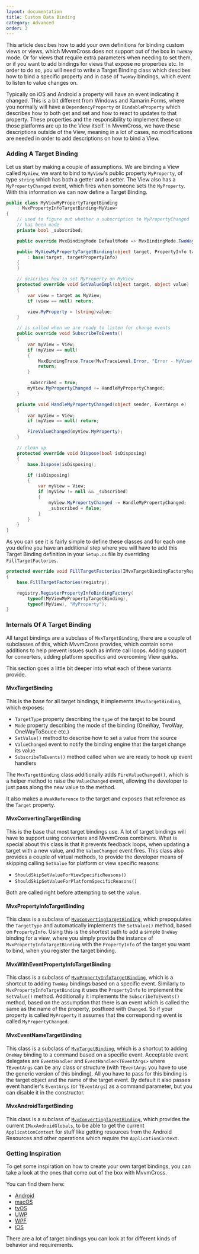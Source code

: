 ```yaml
---
layout: documentation
title: Custom Data Binding
category: Advanced
order: 3
---
```


This article descibes how to add your own definitions for binding custom views or views, which MvvmCross does not support out of the box in `TwoWay` mode. Or for views that require extra parameters when needing to set them, or if you want to add bindings for views that expose no properties etc.
In order to do so, you will need to write a Target Binding class which descibes how to bind a specific property and in case of `TwoWay` bindings, which event to listen to value changes on.

Typically on iOS and Android a property will have an event indicating it changed. This is a bit different from Windows and Xamarin.Forms, where you normally will have a `DependencyProperty` or `BindableProperty` which describes how to both get and set and how to react to updates to that property. These properties and the responsibility to implement these on those platforms are up to the View itself. In MvvmCross, we have these descriptions outside of the View, meaning in a lot of cases, no modifications are needed in order to add descriptions on how to bind a View.

### Adding A Target Binding

Let us start by making a couple of assumptions. We are binding a View called `MyView`, we want to bind to `MyView`'s public property `MyProperty`, of type `string` which has both a getter and a setter. The View also has a `MyPropertyChanged` event, which fires when someone sets the `MyProperty`. With this information we can now define a Target Binding.

```c#
public class MyViewMyPropertyTargetBinding
    : MvxPropertyInfoTargetBinding<MyView>
{
    // used to figure out whether a subscription to MyPropertyChanged
    // has been made
    private bool _subscribed;

    public override MvxBindingMode DefaultMode => MvxBindingMode.TwoWay;

    public MyViewMyPropertyTargetBinding(object target, PropertyInfo targetPropertyInfo)
        : base(target, targetPropertyInfo)
    {
    }

    // describes how to set MyProperty on MyView
    protected override void SetValueImpl(object target, object value)
    {
        var view = target as MyView;
        if (view == null) return;

        view.MyProperty = (string)value;
    }

    // is called when we are ready to listen for change events
    public override void SubscribeToEvents()
    {
        var myView = View;
        if (myView == null)
        {
            MvxBindingTrace.Trace(MvxTraceLevel.Error, "Error - MyView is null in MyViewMyPropertyTargetBinding");
            return;
        }

        _subscribed = true;
        myView.MyPropertyChanged += HandleMyPropertyChanged;
    }

    private void HandleMyPropertyChanged(object sender, EventArgs e)
    {
        var myView = View;
        if (myView == null) return;

        FireValueChanged(myView.MyProperty);
    }

    // clean up
    protected override void Dispose(bool isDisposing)
    {
        base.Dispose(isDisposing);

        if (isDisposing)
        {
            var myView = View;
            if (myView != null && _subscribed)
            {
                myView.MyPropertyChanged -= HandleMyPropertyChanged;
                _subscribed = false;
            }
        }
    }
}
```

As you can see it is fairly simple to define these classes and for each one you define you have an additional step where you will have to add this Target Binding definition in your `Setup.cs` file by overriding `FillTargetFactories`.

```c#
protected override void FillTargetFactories(IMvxTargetBindingFactoryRegistry registry)
{
    base.FillTargetFactories(registry);

    registry.RegisterPropertyInfoBindingFactory(
        typeof(MyViewMyPropertyTargetBinding),
        typeof(MyView), "MyProperty");
}
```

### Internals Of A Target Binding

All target bindings are a subclass of `MvxTargetBinding`, there are a couple of subclasses of this, which MvvmCross provides, which contain some additions to help prevent issues such as infinte call loops. Adding support for converters, adding platform specifics and overcoming View quirks.

This section goes a little bit deeper into what each of these variants provide.

#### MvxTargetBinding

This is the base for all target bindings, it implements `IMvxTargetBinding`, which exposes:

- `TargetType` property describing the `type` of the target to be bound
- `Mode` property describing the mode of the binding (OneWay, TwoWay, OneWayToSouce etc.)
- `SetValue()` method to describe how to set a value from the source
- `ValueChanged` event to notify the binding engine that the target change its value
- `SubscribeToEvents()` method called when we are ready to hook up event handlers

The `MvxTargetBinding` class additionally adds `FireValueChanged()`, which is a helper method to raise the `ValueChanged` event, allowing the developer to just pass along the new value to the method.

It also makes a `WeakReference` to the target and exposes that reference as the `Target` property.

#### MvxConvertingTargetBinding

This is the base that most target bindings use. A lot of target bindings will have to support using converters and MvvmCross combiners. What is special about this class is that it prevents feedback loops, when updating a target with a new value, and the `ValueChanged` event fires.
This class also provides a couple of virtual methods, to provide the developer means of skipping calling `SetValue` for platform or view specific reasons:

- `ShouldSkipSetValueForViewSpecificReasons()`
- `ShouldSkipSetValueForPlatformSpecificReasons()`

Both are called right before attempting to set the value.

#### MvxPropertyInfoTargetBinding

This class is a subclass of [`MvxConvertingTargetBinding`](#mvxconvertingtargetbinding), which prepopulates the `TargetType` and automatically implements the `SetValue()` method, based on `PropertyInfo`. Using this is the shortest path to add a simple `OneWay` binding for a view, where you simply provide the instance of `MvxPropertyInfoTargetBinding` with the `PropertyInfo` of the target you want to bind, when you register the target binding.

#### MvxWithEventPropertyInfoTargetBinding

This class is a subclass of [`MvxPropertyInfoTargetBinding`](#mvxpropertyinfotargetbinding), which is a shortcut to adding `TwoWay` bindings based on a specific event. Similarly to `MvxPropertyInfoTargetBinding` it uses the `PropertyInfo` to implement the `SetValue()` method. Additionally it implements the `SubscribeToEvents()` method, based on the assumption that there is an event which is called the same as the name of the property, postfixed with `Changed`. So if your property is called `MyProperty` it assumes that the corresponding event is called `MyPropertyChanged`.

#### MvxEventNameTargetBinding

This class is a subclass of [`MvxTargetBinding`](#mvxtargetbinding), which is a shortcut to adding `OneWay` binding to a command based on a specific event. Acceptable event delegates are `EventHandler` and `EventHandler<TEventArgs>` where `TEventArgs` can be any class or structure (with `TEventArgs` you have to use the generic version of this binding). All you have to pass for this binding is the target object and the name of the target event. By default it also passes event handler's `EventArgs` (or `TEventArgs`) as a command parameter, but you can disable it in the constructor.

#### MvxAndroidTargetBinding

This class is a subclass of [`MvxConvertingTargetBinding`](#mvxconvertingtargetbinding), which provides the current `IMvxAndroidGlobals`, to be able to get the current `ApplicationContext` for stuff like getting resources from the Android Resources and other operations which require the `ApplicationContext`.

### Getting Inspiration

To get some inspiration on how to create your own target bindings, you can take a look at the ones that come out of the box with MvvmCross.

You can find them here:
- [Android](https://github.com/MvvmCross/MvvmCross/tree/master/MvvmCross/Platforms/Android/Binding/Target)
- [macOS](https://github.com/MvvmCross/MvvmCross/tree/master/MvvmCross/Platforms/Mac/Binding/Target)
- [tvOS](https://github.com/MvvmCross/MvvmCross/tree/master/MvvmCross/Platforms/Tvos/Binding/Target)
- [UWP](https://github.com/MvvmCross/MvvmCross/tree/master/MvvmCross/Platforms/Uap/Binding/MvxBinding/Target)
- [WPF](https://github.com/MvvmCross/MvvmCross/tree/master/MvvmCross/Platforms/Wpf/Binding/MvxBinding/Target)
- [iOS](https://github.com/MvvmCross/MvvmCross/tree/master/MvvmCross/Platforms/Ios/Binding/Target)

There are a lot of target bindings you can look at for different kinds of behavior and requirements.

